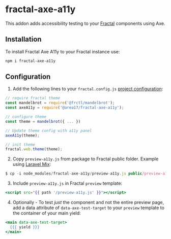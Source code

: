# fractal-axe-a11y

This addon adds accessibility testing to your [Fractal](http://fractal.build) components using Axe.

## Installation

To install Fractal Axe A11y to your Fractal instance use:

```bash
npm i fractal-axe-a11y
```

## Configuration

1. Add the following lines to your `fractal.config.js` [project configuration](https://fractal.build/guide/project-settings.html):

```js
// require fractal theme
const mandelbrot = require('@frctl/mandelbrot');
const axeA11y = require('@area17/fractal-axe-a11y');

// configure theme
const theme = mandelbrot({ ... })

// Update theme config with a11y panel
axeA11y(theme);

// init theme
fractal.web.theme(theme);
```

2. Copy `preview-a11y.js` from package to Fractal public folder. Example using [Laravel Mix](https://laravel-mix.com/):

```javascript
$ cp -i node_modules/fractal-axe-a11y/preview-a11y.js public/preview-a11y.js
```

3. Include `preview-a11y.js` in Fractal `preview` template:

```handlebars
<script src="{{ path '/preview-a11y.js' }}"></script>
```

4. Optionally - To test *just* the component and not the entire preview page, add a data attribute of `data-axe-test-target` to your `preview` template to the container of your main yield:

```handlebars
<main data-axe-test-target>
  {{{ yield }}}
</main>
```
